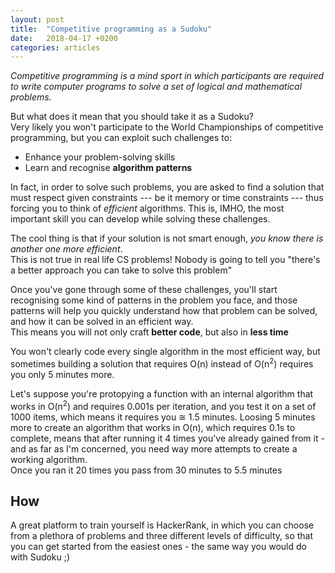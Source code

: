 ```yaml
---
layout: post
title:  "Competitive programming as a Sudoku"
date:   2018-04-17 +0200
categories: articles
---
```

*Competitive programming is a mind sport in which participants are required to write computer programs to solve a set of logical and mathematical problems.*

But what does it mean that you should take it as a Sudoku? <br>
Very likely you won't participate to the World Championships of competitive programming, but you can exploit such challenges to:
- Enhance your problem-solving skills
- Learn and recognise **algorithm patterns**

In fact, in order to solve such problems, you are asked to find a solution that must respect given constraints --- be it memory or time constraints --- thus forcing you to think of *efficient* algorithms.
This is, IMHO, the most important skill you can develop while solving these challenges.

The cool thing is that if your solution is not smart enough, *you know there is another one more efficient*. <br>
This is not true in real life CS problems! Nobody is going to tell you "there's a better approach you can take to solve this problem"

Once you've gone through some of these challenges, you'll start recognising some kind of patterns in the problem you face, and those patterns will help you quickly understand how that problem can be solved, and how it can be solved in an efficient way. <br>
This means you will not only craft **better code**, but also in **less time**

You won't clearly code every single algorithm in the most efficient way, but sometimes building a solution that requires O(n) instead of O(n<sup>2</sup>) requires you only 5 minutes more. 

Let's suppose you're protopying a function with an internal algorithm that works in O(n<sup>2</sup>) and requires 0.001s per iteration, and you test it on a set of 1000 items, which means it requires you &cong; 1.5 minutes. Loosing 5 minutes more to create an algorithm that works in O(n), which requires 0.1s to complete, means that after running it 4 times you've already gained from it - and as far as I'm concerned, you need way more attempts to create a working algorithm. <br>
Once you ran it 20 times you pass from 30 minutes to 5.5 minutes

## How
A great platform to train yourself is HackerRank, in which you can choose from a plethora of problems and three different levels of difficulty, so that you can get started from the easiest ones - the same way you would do with Sudoku ;)

